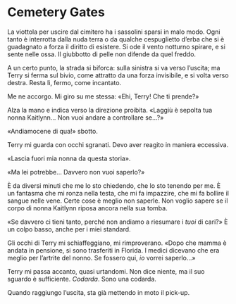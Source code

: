 # Cemetery Gates

La viottola per uscire dal cimitero ha i sassolini sparsi in malo modo. Ogni tanto è interrotta dalla nuda terra o da qualche cespuglietto d’erba che si è guadagnato a forza il diritto di esistere. Si ode il vento notturno spirare, e si sente nelle ossa. Il giubbotto di pelle non difende da quel freddo.

A un certo punto, la strada si biforca: sulla sinistra si va verso l’uscita; ma Terry si ferma sul bivio, come attratto da una forza invisibile, e si volta verso destra. Resta lì, fermo, come incantato.

Me ne accorgo. Mi giro su me stessa: «Ehi, Terry! Che ti prende?»

Alza la mano e indica verso la direzione proibita. «Laggiù è sepolta tua nonna Kaitlynn… Non vuoi andare a controllare se…?»

«Andiamocene di qua!» sbotto.

Terry mi guarda con occhi sgranati. Devo aver reagito in maniera eccessiva.

«Lascia fuori mia nonna da questa storia».

«Ma lei potrebbe… Davvero non vuoi saperlo?»

È da diversi minuti che me lo sto chiedendo, che lo sto tenendo per me. È un fantasma che mi ronza nella testa, che mi fa impazzire, che mi fa bollire il sangue nelle vene. Certe cose è meglio non saperle. Non voglio sapere se il corpo di nonna Kaitlynn riposa ancora nella sua tomba.

«Se davvero ci tieni tanto, perché non andiamo a riesumare i _tuoi_ di cari?» È un colpo basso, anche per i miei standard.

Gli occhi di Terry mi schiaffeggiano, mi rimproverano. «Dopo che mamma è andata in pensione, si sono trasferiti in Florida. I medici dicevano che era meglio per l’artrite del nonno. Se fossero qui, _io_ vorrei saperlo…»

Terry mi passa accanto, quasi urtandomi. Non dice niente, ma il suo sguardo è sufficiente. _Codarda_. Sono una codarda.

Quando raggiungo l’uscita, sta già mettendo in moto il pick-up.
